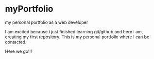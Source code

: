 # myPortfolio
my personal portfolio as a web developer

I am excited because i just finished learning git/github and here i am, creating my first repository.
This is my personal portfolio where I can be contacted. 

Here we go!!!
